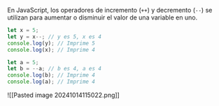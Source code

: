 En JavaScript, los operadores de incremento (`++`) y decremento (`--`) se utilizan para aumentar o disminuir el valor de una variable en uno.
```javascript
let x = 5;
let y = x--; // y es 5, x es 4
console.log(y); // Imprime 5
console.log(x); // Imprime 4

let a = 5;
let b = --a; // b es 4, a es 4
console.log(b); // Imprime 4
console.log(a); // Imprime 4
```
![[Pasted image 20241014115022.png]]
